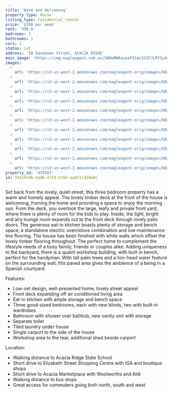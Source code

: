 ```yaml
---
title: 'Warm and Welcoming'
property_type: House
listing_type: residential_rental
price: '$390 per week'
rent: '390.0'
bedrooms: 3
bathrooms: 1
cars: 1
status: Let
address: '18 Sandeman Street, ACACIA RIDGE'
main_image: 'https://img.eagleagent.com.au/SWDwMWAaiexFICeL51SFJLRY5y4=/1280x854/smart/https://s3-us-west-2.amazonaws.com/eagleagent-orig/images/6825891/426658762-image-M.jpg'
images:
  -
    url: 'https://s3-us-west-2.amazonaws.com/eagleagent-orig/images/6825901/426658762-image-J.jpg'
  -
    url: 'https://s3-us-west-2.amazonaws.com/eagleagent-orig/images/6825900/426658762-image-I.jpg'
  -
    url: 'https://s3-us-west-2.amazonaws.com/eagleagent-orig/images/6825899/426658762-image-H.jpg'
  -
    url: 'https://s3-us-west-2.amazonaws.com/eagleagent-orig/images/6825898/426658762-image-G.jpg'
  -
    url: 'https://s3-us-west-2.amazonaws.com/eagleagent-orig/images/6825897/426658762-image-F.jpg'
  -
    url: 'https://s3-us-west-2.amazonaws.com/eagleagent-orig/images/6825896/426658762-image-E.jpg'
  -
    url: 'https://s3-us-west-2.amazonaws.com/eagleagent-orig/images/6825895/426658762-image-D.jpg'
  -
    url: 'https://s3-us-west-2.amazonaws.com/eagleagent-orig/images/6825894/426658762-image-C.jpg'
  -
    url: 'https://s3-us-west-2.amazonaws.com/eagleagent-orig/images/6825893/426658762-image-B.jpg'
  -
    url: 'https://s3-us-west-2.amazonaws.com/eagleagent-orig/images/6825892/426658762-image-A.jpg'
  -
    url: 'https://s3-us-west-2.amazonaws.com/eagleagent-orig/images/6825891/426658762-image-M.jpg'
property_id: '435587'
id: f6419c9b-2ad6-4759-b782-eadf1c429e8c
---
```

Set back from the lovely, quiet street, this three bedroom property has a warm and homely appeal. The lovely timber deck at the front of the house is welcoming, framing the home and providing a space to enjoy the morning sun. From the deck, you overlook the large, leafy and private front yard, where there is plenty of room for the kids to play. Inside, the light, bright and airy lounge room expands out to the front deck through lovely patio doors. The generous eat-in kitchen boasts plenty of storage and bench space, a standalone electric oven/stove combination and low-maintenance lino flooring. The house has been finished with white walls which offset the lovely timber flooring throughout. The perfect home to complement the lifestyle needs of a busy family, friends or couples alike. Adding uniqueness to the backyard, there is a quaint workshop building, with built in bench, perfect for the handyman. With tall palm trees and a lion-head water feature on the surrounding wall, this paved area gives the ambience of a being in a Spanish courtyard.

Features:

*  Low-set design, well-presented home, lovely street appeal
*  Front deck expanding off air conditioned living area
*  Eat-in kitchen with ample storage and bench space
*  Three good-sized bedrooms, each with new blinds, two with built-in wardrobes
*  Bathroom with shower over bathtub, new vanity unit with storage
*  Separate toilet
*  Tiled laundry under house
*  Single carport to the side of the house
*  Workshop area to the rear, additional shed beside carport

Location:

*  Walking distance to Acacia Ridge State School
*  Short drive to Elizabeth Street Shopping Centre with IGA and boutique shops
*  Short drive to Acacia Marketplace with Woolworths and Aldi
*  Walking distance to bus stops
*  Great access for commuters going both north, south and west